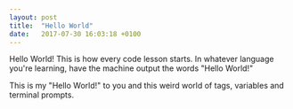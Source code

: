 ```yaml
---
layout: post
title:  "Hello World"
date:   2017-07-30 16:03:18 +0100
---
```

Hello World! This is how every code lesson starts. In whatever language you're learning, have the machine output the words "Hello World!"

This is my "Hello World!" to you and this weird world of tags, variables and terminal prompts.
